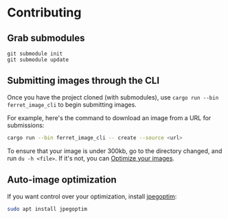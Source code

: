 # Contributing

## Grab submodules

```
git submodule init
git submodule update
```

## Submitting images through the CLI

Once you have the project cloned (with submodules), use `cargo run --bin ferret_image_cli` to begin submitting images.

For example, here's the command to download an image from a URL for submissions:

```sh
cargo run --bin ferret_image_cli -- create --source <url>
```

To ensure that your image is under 300kb, go to the directory changed, and run `du -h <file>`. If it's not, you can [Optimize your images](#auto-image-optimization).

## Auto-image optimization

If you want control over your optimization, install [jpegoptim](https://github.com/tjko/jpegoptim):

```sh
sudo apt install jpegoptim
```